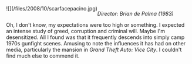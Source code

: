 <!--
.. title: Scarface
.. slug: scarface
.. date: 2008-10-01 22:11:01-05:00
.. tags: media,movies
.. type: text
-->

<span style="float: left">
![](/files/2008/10/scarfacepacino.jpg)
</span>

*Director: Brian de Palma (1983)*

Oh, I don't know, my expectations were too high or something. I expected
an intense study of greed, corruption and criminal will. Maybe I'm
desensitized. All I found was that it frequently descends into simply
camp 1970s gunfight scenes. Amusing to note the influences it has had on
other media, particularly the mansion in *Grand Theft Auto: Vice City*.
I couldn't find much else to commend it.

<br style="clear: both" />
